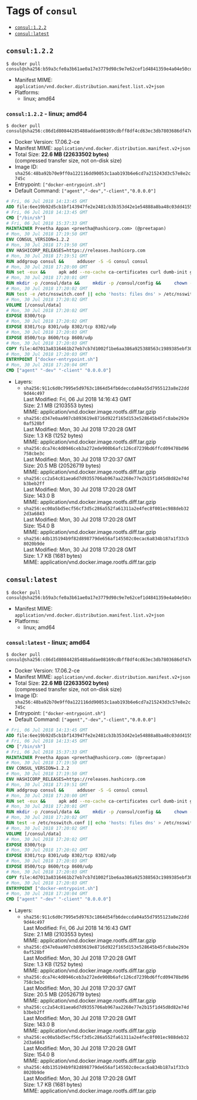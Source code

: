 <!-- THIS FILE IS GENERATED VIA './update-remote.sh' -->

# Tags of `consul`

-	[`consul:1.2.2`](#consul122)
-	[`consul:latest`](#consullatest)

## `consul:1.2.2`

```console
$ docker pull consul@sha256:b59a3cfe0a3b61ae0a17e3779d98c9e7e62cef1d4841359e4a04e50cd3a4cb77
```

-	Manifest MIME: `application/vnd.docker.distribution.manifest.list.v2+json`
-	Platforms:
	-	linux; amd64

### `consul:1.2.2` - linux; amd64

```console
$ docker pull consul@sha256:c86d1d80844285488addae08169cdbff8df4cd63ec3db7803686df47e75cf933
```

-	Docker Version: 17.06.2-ce
-	Manifest MIME: `application/vnd.docker.distribution.manifest.v2+json`
-	Total Size: **22.6 MB (22633502 bytes)**  
	(compressed transfer size, not on-disk size)
-	Image ID: `sha256:48ba92b70e9ff0a122116dd90053c1aab193b6e6cd7a215243d3c57e8e2c745c`
-	Entrypoint: `["docker-entrypoint.sh"]`
-	Default Command: `["agent","-dev","-client","0.0.0.0"]`

```dockerfile
# Fri, 06 Jul 2018 14:13:45 GMT
ADD file:6ee19b92d5cb1bf143947fe2e2481cb3b353d42e1e54888a8ba48c03dd4155f2 in / 
# Fri, 06 Jul 2018 14:13:45 GMT
CMD ["/bin/sh"]
# Fri, 06 Jul 2018 15:37:33 GMT
MAINTAINER Preetha Appan <preetha@hashicorp.com> (@preetapan)
# Mon, 30 Jul 2018 17:19:50 GMT
ENV CONSUL_VERSION=1.2.2
# Mon, 30 Jul 2018 17:19:50 GMT
ENV HASHICORP_RELEASES=https://releases.hashicorp.com
# Mon, 30 Jul 2018 17:19:51 GMT
RUN addgroup consul &&     adduser -S -G consul consul
# Mon, 30 Jul 2018 17:20:00 GMT
RUN set -eux &&     apk add --no-cache ca-certificates curl dumb-init gnupg libcap openssl su-exec &&     gpg --keyserver pgp.mit.edu --recv-keys 91A6E7F85D05C65630BEF18951852D87348FFC4C &&     mkdir -p /tmp/build &&     cd /tmp/build &&     apkArch="$(apk --print-arch)" &&     case "${apkArch}" in         aarch64) consulArch='arm64' ;;         armhf) consulArch='arm' ;;         x86) consulArch='386' ;;         x86_64) consulArch='amd64' ;;         *) echo >&2 "error: unsupported architecture: ${apkArch} (see ${HASHICORP_RELEASES}/consul/${CONSUL_VERSION}/)" && exit 1 ;;     esac &&     wget ${HASHICORP_RELEASES}/consul/${CONSUL_VERSION}/consul_${CONSUL_VERSION}_linux_${consulArch}.zip &&     wget ${HASHICORP_RELEASES}/consul/${CONSUL_VERSION}/consul_${CONSUL_VERSION}_SHA256SUMS &&     wget ${HASHICORP_RELEASES}/consul/${CONSUL_VERSION}/consul_${CONSUL_VERSION}_SHA256SUMS.sig &&     gpg --batch --verify consul_${CONSUL_VERSION}_SHA256SUMS.sig consul_${CONSUL_VERSION}_SHA256SUMS &&     grep consul_${CONSUL_VERSION}_linux_${consulArch}.zip consul_${CONSUL_VERSION}_SHA256SUMS | sha256sum -c &&     unzip -d /bin consul_${CONSUL_VERSION}_linux_${consulArch}.zip &&     cd /tmp &&     rm -rf /tmp/build &&     apk del gnupg openssl &&     rm -rf /root/.gnupg &&     consul version
# Mon, 30 Jul 2018 17:20:01 GMT
RUN mkdir -p /consul/data &&     mkdir -p /consul/config &&     chown -R consul:consul /consul
# Mon, 30 Jul 2018 17:20:02 GMT
RUN test -e /etc/nsswitch.conf || echo 'hosts: files dns' > /etc/nsswitch.conf
# Mon, 30 Jul 2018 17:20:02 GMT
VOLUME [/consul/data]
# Mon, 30 Jul 2018 17:20:02 GMT
EXPOSE 8300/tcp
# Mon, 30 Jul 2018 17:20:02 GMT
EXPOSE 8301/tcp 8301/udp 8302/tcp 8302/udp
# Mon, 30 Jul 2018 17:20:03 GMT
EXPOSE 8500/tcp 8600/tcp 8600/udp
# Mon, 30 Jul 2018 17:20:03 GMT
COPY file:4d7013a8316461b27eb7cb7d1002f1be6aa386a925388563c1989385ebf30c2c in /usr/local/bin/docker-entrypoint.sh 
# Mon, 30 Jul 2018 17:20:03 GMT
ENTRYPOINT ["docker-entrypoint.sh"]
# Mon, 30 Jul 2018 17:20:04 GMT
CMD ["agent" "-dev" "-client" "0.0.0.0"]
```

-	Layers:
	-	`sha256:911c6d0c7995e5d9763c1864d54fb6deccda04a55d7955123a8e22dd9d44c497`  
		Last Modified: Fri, 06 Jul 2018 14:16:43 GMT  
		Size: 2.1 MB (2103553 bytes)  
		MIME: application/vnd.docker.image.rootfs.diff.tar.gzip
	-	`sha256:d347e0aa907cb893619e8716d922f165d153e528645b45fc8abe293e0af528bf`  
		Last Modified: Mon, 30 Jul 2018 17:20:28 GMT  
		Size: 1.3 KB (1252 bytes)  
		MIME: application/vnd.docker.image.rootfs.diff.tar.gzip
	-	`sha256:dca74c4d0946ceb3a272ede900b6afc126cd7239bd6ffcd09478bd96758cbe3c`  
		Last Modified: Mon, 30 Jul 2018 17:20:37 GMT  
		Size: 20.5 MB (20526719 bytes)  
		MIME: application/vnd.docker.image.rootfs.diff.tar.gzip
	-	`sha256:cc2a54c81aea6d7d9355706ab967aa2268e77e2b15f1d45d8d82e74db3beb2ff`  
		Last Modified: Mon, 30 Jul 2018 17:20:28 GMT  
		Size: 143.0 B  
		MIME: application/vnd.docker.image.rootfs.diff.tar.gzip
	-	`sha256:ec00a5bd5ecf56cf3d5c286a552fa61311a2e4fec8f001ec988deb322d3a6843`  
		Last Modified: Mon, 30 Jul 2018 17:20:28 GMT  
		Size: 154.0 B  
		MIME: application/vnd.docker.image.rootfs.diff.tar.gzip
	-	`sha256:4db135194b9f82d898779de656af145502c0ecac6a834b187a1f33cb8020b9de`  
		Last Modified: Mon, 30 Jul 2018 17:20:28 GMT  
		Size: 1.7 KB (1681 bytes)  
		MIME: application/vnd.docker.image.rootfs.diff.tar.gzip

## `consul:latest`

```console
$ docker pull consul@sha256:b59a3cfe0a3b61ae0a17e3779d98c9e7e62cef1d4841359e4a04e50cd3a4cb77
```

-	Manifest MIME: `application/vnd.docker.distribution.manifest.list.v2+json`
-	Platforms:
	-	linux; amd64

### `consul:latest` - linux; amd64

```console
$ docker pull consul@sha256:c86d1d80844285488addae08169cdbff8df4cd63ec3db7803686df47e75cf933
```

-	Docker Version: 17.06.2-ce
-	Manifest MIME: `application/vnd.docker.distribution.manifest.v2+json`
-	Total Size: **22.6 MB (22633502 bytes)**  
	(compressed transfer size, not on-disk size)
-	Image ID: `sha256:48ba92b70e9ff0a122116dd90053c1aab193b6e6cd7a215243d3c57e8e2c745c`
-	Entrypoint: `["docker-entrypoint.sh"]`
-	Default Command: `["agent","-dev","-client","0.0.0.0"]`

```dockerfile
# Fri, 06 Jul 2018 14:13:45 GMT
ADD file:6ee19b92d5cb1bf143947fe2e2481cb3b353d42e1e54888a8ba48c03dd4155f2 in / 
# Fri, 06 Jul 2018 14:13:45 GMT
CMD ["/bin/sh"]
# Fri, 06 Jul 2018 15:37:33 GMT
MAINTAINER Preetha Appan <preetha@hashicorp.com> (@preetapan)
# Mon, 30 Jul 2018 17:19:50 GMT
ENV CONSUL_VERSION=1.2.2
# Mon, 30 Jul 2018 17:19:50 GMT
ENV HASHICORP_RELEASES=https://releases.hashicorp.com
# Mon, 30 Jul 2018 17:19:51 GMT
RUN addgroup consul &&     adduser -S -G consul consul
# Mon, 30 Jul 2018 17:20:00 GMT
RUN set -eux &&     apk add --no-cache ca-certificates curl dumb-init gnupg libcap openssl su-exec &&     gpg --keyserver pgp.mit.edu --recv-keys 91A6E7F85D05C65630BEF18951852D87348FFC4C &&     mkdir -p /tmp/build &&     cd /tmp/build &&     apkArch="$(apk --print-arch)" &&     case "${apkArch}" in         aarch64) consulArch='arm64' ;;         armhf) consulArch='arm' ;;         x86) consulArch='386' ;;         x86_64) consulArch='amd64' ;;         *) echo >&2 "error: unsupported architecture: ${apkArch} (see ${HASHICORP_RELEASES}/consul/${CONSUL_VERSION}/)" && exit 1 ;;     esac &&     wget ${HASHICORP_RELEASES}/consul/${CONSUL_VERSION}/consul_${CONSUL_VERSION}_linux_${consulArch}.zip &&     wget ${HASHICORP_RELEASES}/consul/${CONSUL_VERSION}/consul_${CONSUL_VERSION}_SHA256SUMS &&     wget ${HASHICORP_RELEASES}/consul/${CONSUL_VERSION}/consul_${CONSUL_VERSION}_SHA256SUMS.sig &&     gpg --batch --verify consul_${CONSUL_VERSION}_SHA256SUMS.sig consul_${CONSUL_VERSION}_SHA256SUMS &&     grep consul_${CONSUL_VERSION}_linux_${consulArch}.zip consul_${CONSUL_VERSION}_SHA256SUMS | sha256sum -c &&     unzip -d /bin consul_${CONSUL_VERSION}_linux_${consulArch}.zip &&     cd /tmp &&     rm -rf /tmp/build &&     apk del gnupg openssl &&     rm -rf /root/.gnupg &&     consul version
# Mon, 30 Jul 2018 17:20:01 GMT
RUN mkdir -p /consul/data &&     mkdir -p /consul/config &&     chown -R consul:consul /consul
# Mon, 30 Jul 2018 17:20:02 GMT
RUN test -e /etc/nsswitch.conf || echo 'hosts: files dns' > /etc/nsswitch.conf
# Mon, 30 Jul 2018 17:20:02 GMT
VOLUME [/consul/data]
# Mon, 30 Jul 2018 17:20:02 GMT
EXPOSE 8300/tcp
# Mon, 30 Jul 2018 17:20:02 GMT
EXPOSE 8301/tcp 8301/udp 8302/tcp 8302/udp
# Mon, 30 Jul 2018 17:20:03 GMT
EXPOSE 8500/tcp 8600/tcp 8600/udp
# Mon, 30 Jul 2018 17:20:03 GMT
COPY file:4d7013a8316461b27eb7cb7d1002f1be6aa386a925388563c1989385ebf30c2c in /usr/local/bin/docker-entrypoint.sh 
# Mon, 30 Jul 2018 17:20:03 GMT
ENTRYPOINT ["docker-entrypoint.sh"]
# Mon, 30 Jul 2018 17:20:04 GMT
CMD ["agent" "-dev" "-client" "0.0.0.0"]
```

-	Layers:
	-	`sha256:911c6d0c7995e5d9763c1864d54fb6deccda04a55d7955123a8e22dd9d44c497`  
		Last Modified: Fri, 06 Jul 2018 14:16:43 GMT  
		Size: 2.1 MB (2103553 bytes)  
		MIME: application/vnd.docker.image.rootfs.diff.tar.gzip
	-	`sha256:d347e0aa907cb893619e8716d922f165d153e528645b45fc8abe293e0af528bf`  
		Last Modified: Mon, 30 Jul 2018 17:20:28 GMT  
		Size: 1.3 KB (1252 bytes)  
		MIME: application/vnd.docker.image.rootfs.diff.tar.gzip
	-	`sha256:dca74c4d0946ceb3a272ede900b6afc126cd7239bd6ffcd09478bd96758cbe3c`  
		Last Modified: Mon, 30 Jul 2018 17:20:37 GMT  
		Size: 20.5 MB (20526719 bytes)  
		MIME: application/vnd.docker.image.rootfs.diff.tar.gzip
	-	`sha256:cc2a54c81aea6d7d9355706ab967aa2268e77e2b15f1d45d8d82e74db3beb2ff`  
		Last Modified: Mon, 30 Jul 2018 17:20:28 GMT  
		Size: 143.0 B  
		MIME: application/vnd.docker.image.rootfs.diff.tar.gzip
	-	`sha256:ec00a5bd5ecf56cf3d5c286a552fa61311a2e4fec8f001ec988deb322d3a6843`  
		Last Modified: Mon, 30 Jul 2018 17:20:28 GMT  
		Size: 154.0 B  
		MIME: application/vnd.docker.image.rootfs.diff.tar.gzip
	-	`sha256:4db135194b9f82d898779de656af145502c0ecac6a834b187a1f33cb8020b9de`  
		Last Modified: Mon, 30 Jul 2018 17:20:28 GMT  
		Size: 1.7 KB (1681 bytes)  
		MIME: application/vnd.docker.image.rootfs.diff.tar.gzip
